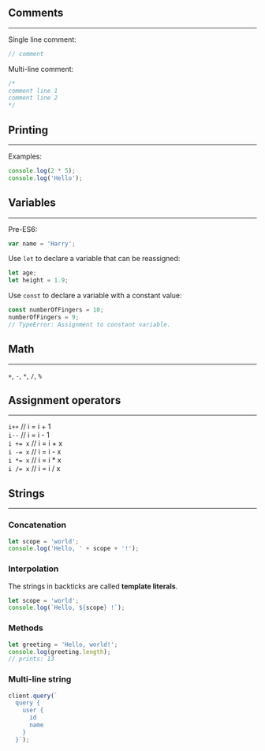 ## Comments
---
Single line comment:  
```javascript
// comment
```

Multi-line comment:  
```javascript
/*
comment line 1
comment line 2
*/
```

## Printing
---
Examples:  
```javascript
console.log(2 * 5);
console.log('Hello');
```

## Variables
---
Pre-ES6:  
```javascript
var name = 'Harry';
```

Use `let` to declare a variable that can be reassigned:  
```javascript
let age;
let height = 1.9;
```

Use `const` to declare a variable with a constant value:  
```javascript
const numberOfFingers = 10;
numberOfFingers = 9;
// TypeError: Assignment to constant variable.
```

## Math
---
`+`, `-`, `*`, `/`, `%`

## Assignment operators
---
`i++` // i = i + 1  
`i--` // i = i - 1  
`i += x` // i = i + x  
`i -= x` // i = i - x  
`i *= x` // i = i * x  
`i /= x` // i = i / x  

## Strings
---

### Concatenation
```javascript
let scope = 'world';
console.log('Hello, ' + scope + '!');
```

### Interpolation
The strings in backticks are called **template literals**.
```javascript
let scope = 'world';
console.log(`Hello, ${scope} !`);
```

### Methods
```javascript
let greeting = 'Hello, world!';
console.log(greeting.length);
// prints: 13
```

### Multi-line string
```javascript
client.query(`
  query {
    user {
      id
      name
    }
  }`);
```
